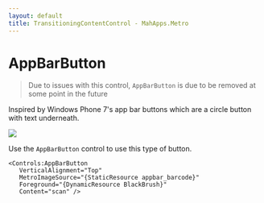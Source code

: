 ```yaml
---
layout: default
title: TransitioningContentControl - MahApps.Metro
---
```


# AppBarButton 

> Due to issues with this control, `AppBarButton` is due to be removed at some point in the future

Inspired by Windows Phone 7's app bar buttons which are a circle button with text underneath.  

![](http://images.theleagueofpaul.com/appbarbuttoncontrol.png)  

Use the `AppBarButton` control to use this type of button.  

    <Controls:AppBarButton
       VerticalAlignment="Top"
       MetroImageSource="{StaticResource appbar_barcode}"
       Foreground="{DynamicResource BlackBrush}"
       Content="scan" />  

